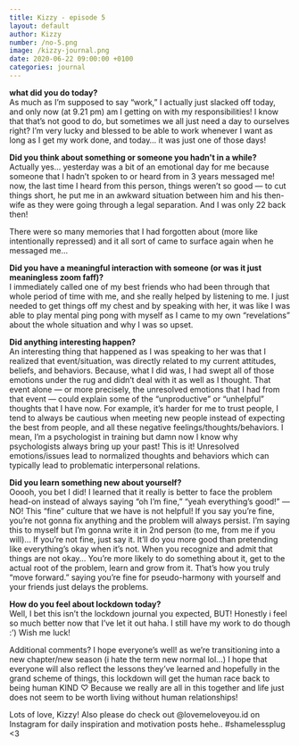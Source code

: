 ```yaml
---
title: Kizzy - episode 5
layout: default
author: Kizzy
number: /no-5.png
image: /kizzy-journal.png
date: 2020-06-22 09:00:00 +0100
categories: journal
---
```


**what did you do today?**
<br>
As much as I’m supposed to say “work,” I actually just slacked off today, and only now (at 9.21 pm) am I getting on with my responsibilities! I know that that’s not good to do, but sometimes we all just need a day to ourselves right? I’m very lucky and blessed to be able to work whenever I want as long as I get my work done, and today… it was just one of those days! 


**Did you think about something or someone you hadn't in a while?**
<br>
Actually yes… yesterday was a bit of an emotional day for me because someone that I hadn’t spoken to or heard from in 3 years messaged me! now, the last time I heard from this person, things weren’t so good — to cut things short, he put me in an awkward situation between him and his then-wife as they were going through a legal separation. And I was only 22 back then! 

There were so many memories that I had forgotten about (more like intentionally repressed) and it all sort of came to surface again when he messaged me…

**Did you have a meaningful interaction with someone (or was it just meaningless zoom faff)?**
<br>
I immediately called one of my best friends who had been through that whole period of time with me, and she really helped by listening to me. I just needed to get things off my chest and by speaking with her, it was like I was able to play mental ping pong with myself as I came to my own “revelations” about the whole situation and why I was so upset.

**Did anything interesting happen?**
<br>
An interesting thing that happened as I was speaking to her was that I realized that event/situation, was directly related to my current attitudes, beliefs, and behaviors. Because, what I did was, I had swept all of those emotions under the rug and didn’t deal with it as well as I thought. That event alone — or more precisely, the unresolved emotions that I had from that event — could explain some of the “unproductive” or “unhelpful” thoughts that I have now. For example, it’s harder for me to trust people, I tend to always be cautious when meeting new people instead of expecting the best from people, and all these negative feelings/thoughts/behaviors. I mean, I’m a psychologist in training but damn now I know why psychologists always bring up your past! This is it! Unresolved emotions/issues lead to normalized thoughts and behaviors which can typically lead to problematic interpersonal relations.

**Did you learn something new about yourself?**
<br>
Ooooh, you bet I did! I learned that it really is better to face the problem head-on instead of always saying “oh I’m fine,” “yeah everything’s good!” — NO! This “fine” culture that we have is not helpful! If you say you’re fine, you’re not gonna fix anything and the problem will always persist. I’m saying this to myself but I’m gonna write it in 2nd person (to me, from me if you will)… If you’re not fine, just say it. It’ll do you more good than pretending like everything’s okay when it’s not. When you recognize and admit that things are not okay… You’re more likely to do something about it, get to the actual root of the problem, learn and grow from it. That’s how you truly “move forward.” saying you’re fine for pseudo-harmony with yourself and your friends just delays the problems.

**How do you feel about lockdown today?**
<br>
Well, I bet this isn’t the lockdown journal you expected, BUT! Honestly i feel so much better now that I’ve let it out haha. I still have my work to do though :’) Wish me luck! 

Additional comments?
I hope everyone’s well! as we’re transitioning into a new chapter/new season (i hate the term new normal lol…) I hope that everyone will also reflect the lessons they’ve learned and hopefully in the grand scheme of things, this lockdown will get the human race back to being human KIND ♡ Because we really are all in this together and life just does not seem to be worth living without human relationships! 

Lots of love, Kizzy! Also please do check out @lovemeloveyou.id on Instagram for daily inspiration and motivation posts hehe.. #shamelessplug <3